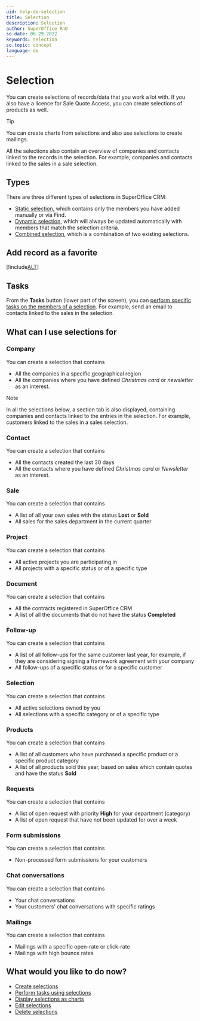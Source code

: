 ```yaml
---
uid: help-de-selection
title: Selection
description: Selection
author: SuperOffice RnD
so.date: 06.29.2022
keywords: selection
so.topic: concept
language: de
---
```


# Selection

You can create selections of records/data that you work a lot with. If you also have a licence for Sale Quote Access, you can create selections of products as well.

> [!TIP]
> You can create charts from selections and also use selections to create mailings.

All the selections also contain an overview of companies and contacts linked to the records in the selection. For example, companies and contacts linked to the sales in a sale selection.

## Types

There are three different types of selections in SuperOffice CRM:

* [Static selection][7], which contains only the members you have added manually or via Find.
* [Dynamic selection][8], which will always be updated automatically with members that match the selection criteria.
* [Combined selection][9], which is a combination of two existing selections.

## Add record as a favorite

[!include[ALT](../../../learn/includes/howto-add-favorite.md)]

## Tasks

From the **Tasks** button (lower part of the screen), you can [perform specific tasks on the members of a selection][1]. For example, send an email to contacts linked to the sales in the selection.

## What can I use selections for

### Company

You can create a selection that contains

* All the companies in a specific geographical region
* All the companies where you have defined *Christmas card* or *newsletter* as an interest.

> [!NOTE]
> In all the selections below, a section tab is also displayed, containing companies and contacts linked to the entries in the selection. For example, customers linked to the sales in a sales selection.

### Contact

You can create a selection that contains

* All the contacts created the last 30 days
* All the contacts where you have defined *Christmas card* or *Newsletter* as an interest.

### Sale

You can create a selection that contains

* A list of all your own sales with the status **Lost** or **Sold**
* All sales for the sales department in the current quarter

### Project

You can create a selection that contains

* All active projects you are participating in
* All projects with a specific status or of a specific type

### Document

You can create a selection that contains

* All the contracts registered in SuperOffice CRM
* A list of all the documents that do not have the status **Completed**

### Follow-up

You can create a selection that contains

* A list of all follow-ups for the same customer last year, for example, if they are considering signing a framework agreement with your company
* All follow-ups of a specific status or for a specific customer

### Selection

You can create a selection that contains

* All active selections owned by you
* All selections with a specific category or of a specific type

### Products

You can create a selection that contains

* A list of all customers who have purchased a specific product or a specific product category
* A list of all products sold this year, based on sales which contain quotes and have the status **Sold**

### Requests

You can create a selection that contains

* A list of open request with priority **High** for your department (category)
* A list of open request that have not been updated for over a week

### Form submissions

You can create a selection that contains

* Non-processed form submissions for your customers

### Chat conversations

You can create a selection that contains

* Your chat conversations
* Your customers' chat conversations with specific ratings

### Mailings

You can create a selection that contains

* Mailings with a specific open-rate or click-rate
* Mailings with high bounce rates

## What would you like to do now?

* [Create selections][2]
* [Perform tasks using selections][1]
* [Display selections as charts][4]
* [Edit selections][5]
* [Delete selections][6]

<!-- Referenced links -->
[1]: howto/index.md
[2]: create/index.md
[4]: howto/display-as-charts.md
[5]: update/index.md
[6]: update/delete.md
[7]: static-selections.md
[8]: dynamic-selections.md
[9]: combined-selections.md

<!-- Referenced images -->

